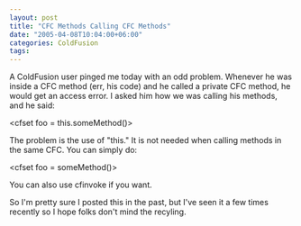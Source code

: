 ```yaml
---
layout: post
title: "CFC Methods Calling CFC Methods"
date: "2005-04-08T10:04:00+06:00"
categories: ColdFusion 
tags: 
---
```


A ColdFusion user pinged me today with an odd problem. Whenever he was inside a CFC method (err, his code) and he called a private CFC method, he would get an access error. I asked him how we was calling his methods, and he said:

&lt;cfset foo = this.someMethod()&gt;


The problem is the use of "this." It is not needed when calling methods in the same CFC. You can simply do:

&lt;cfset foo = someMethod()&gt;

You can also use cfinvoke if you want. 

So I'm pretty sure I posted this in the past, but I've seen it a few times recently so I hope folks don't mind the recyling.